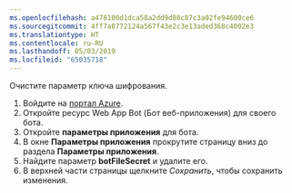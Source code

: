 ```yaml
---
ms.openlocfilehash: a478100d1dca58a2dd9d80c87c3a02fe94600ce6
ms.sourcegitcommit: 4ff7a8772124a567f43e2c3e13aded368c4002e3
ms.translationtype: HT
ms.contentlocale: ru-RU
ms.lasthandoff: 05/03/2019
ms.locfileid: "65035718"
---
```

Очистите параметр ключа шифрования.

1. Войдите на [портал Azure](http://portal.azure.com/).
1. Откройте ресурс Web App Bot (Бот веб-приложения) для своего бота.
1. Откройте **параметры приложения** для бота.
1. В окне **Параметры приложения** прокрутите страницу вниз до раздела **Параметры приложения**.
1. Найдите параметр **botFileSecret** и удалите его.
1. В верхней части страницы щелкните *Сохранить*, чтобы сохранить изменения.
